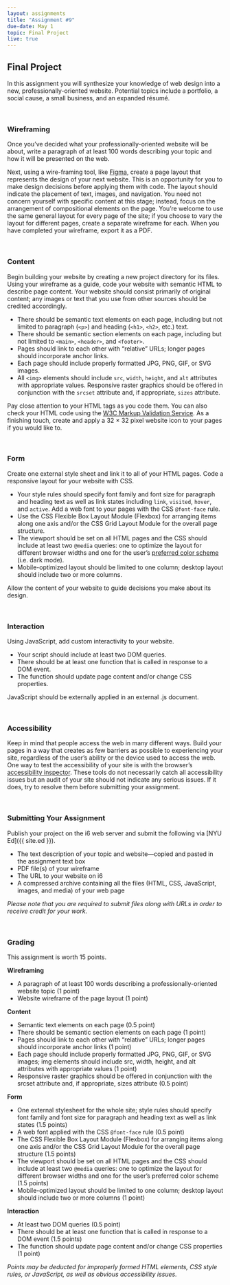 ```yaml
---
layout: assignments
title: "Assignment #9"
due-date: May 1
topic: Final Project
live: true
---
```


## Final Project
In this assignment you will synthesize your knowledge of web design into a new, professionally-oriented website. Potential topics include a portfolio, a social cause, a small business, and an expanded résumé.

<div class="section-break"><br></div>

### Wireframing
Once you’ve decided what your professionally-oriented website will be about, write a paragraph of at least 100 words describing your topic and how it will be presented on the web.

Next, using a wire-framing tool, like [Figma](https://www.figma.com/design/), create a page layout that represents the design of your next website. This is an opportunity for you to make design decisions before applying them with code. The layout should indicate the placement of text, images, and navigation. You need not concern yourself with specific content at this stage; instead, focus on the arrangement of compositional elements on the page. You’re welcome to use the same general layout for every page of the site; if you choose to vary the layout for different pages, create a separate wireframe for each. When you have completed your wireframe, export it as a PDF.

<div class="section-break"><br></div>

### Content
Begin building your website by creating a new project directory for its files. Using your wireframe as a guide, code your website with semantic HTML to describe page content. Your website should consist primarily of original content; any images or text that you use from other sources should be credited accordingly.

- There should be semantic text elements on each page, including but not limited to paragraph (`<p>`) and heading (`<h1>`, `<h2>`, etc.) text.
- There should be semantic section elements on each page, including but not limited to `<main>`, `<header>`, and `<footer>`.
- Pages should link to each other with “relative” URLs; longer pages should incorporate anchor links.
- Each page should include properly formatted JPG, PNG, GIF, or SVG images.
- All `<img>` elements should include `src`, `width`, `height`, and `alt` attributes with appropriate values.
Responsive raster graphics should be offered in conjunction with the `srcset` attribute and, if appropriate, `sizes` attribute.

Pay close attention to your HTML tags as you code them. You can also check your HTML code using the [W3C Markup Validation Service](https://validator.w3.org/). As a finishing touch, create and apply a 32 × 32 pixel website icon to your pages if you would like to.

<div class="section-break"><br></div>

### Form
Create one external style sheet and link it to all of your HTML pages. Code a responsive layout for your website with CSS.

- Your style rules should specify font family and font size for paragraph and heading text as well as link states including `link`, `visited`, `hover`, and `active`.
Add a web font to your pages with the CSS `@font-face` rule.
- Use the CSS Flexible Box Layout Module (Flexbox) for arranging items along one axis and/or the CSS Grid Layout Module for the overall page structure.
- The viewport should be set on all HTML pages and the CSS should include at least two `@media` queries: one to optimize the layout for different browser widths and one for the user’s [preferred color scheme](https://developer.mozilla.org/en-US/docs/Web/CSS/@media/prefers-color-scheme) (i.e. dark mode).
- Mobile-optimized layout should be limited to one column; desktop layout should include two or more columns.

Allow the content of your website to guide decisions you make about its design.

<div class="section-break"><br></div>

### Interaction
Using JavaScript, add custom interactivity to your website.

- Your script should include at least two DOM queries.
- There should be at least one function that is called in response to a DOM event.
- The function should update page content and/or change CSS properties.

JavaScript should be externally applied in an external .js document.

<div class="section-break"><br></div>

### Accessibility
Keep in mind that people access the web in many different ways. Build your pages in a way that creates as few barriers as possible to experiencing your site, regardless of the user’s ability or the device used to access the web. One way to test the accessibility of your site is with the browser’s [accessibility inspector](https://developer.mozilla.org/en-US/docs/Tools/Accessibility_inspector). These tools do not necessarily catch all accessibility issues but an audit of your site should not indicate any serious issues. If it does, try to resolve them before submitting your assignment.

<div class="section-break"><br></div>

### Submitting Your Assignment
Publish your project on the i6 web server and submit the following via [NYU Ed]({{ site.ed }}).

- The text description of your topic and website—copied and pasted in the assignment text box
- PDF file(s) of your wireframe
- The URL to your website on i6
- A compressed archive containing all the files (HTML, CSS, JavaScript, images, and media) of your web page

*Please note that you are required to submit files along with URLs in order to receive credit for your work.*

<div class="section-break"><br></div>

### Grading
This assignment is worth 15 points.

**Wireframing**  
- A paragraph of at least 100 words describing a professionally-oriented website topic (1 point)
- Website wireframe of the page layout (1 point)

**Content**
- Semantic text elements on each page (0.5 point)
- There should be semantic section elements on each page (1 point)
- Pages should link to each other with “relative” URLs; longer pages should incorporate anchor links (1 point)
- Each page should include properly formatted JPG, PNG, GIF, or SVG images; img elements should include src, width, height, and alt attributes with appropriate values (1 point)
- Responsive raster graphics should be offered in conjunction with the srcset attribute and, if appropriate, sizes attribute (0.5 point)

**Form**
- One external stylesheet for the whole site; style rules should specify font family and font size for paragraph and heading text as well as link states (1.5 points)
- A web font applied with the CSS `@font-face` rule (0.5 point)
- The CSS Flexible Box Layout Module (Flexbox) for arranging items along one axis and/or the CSS Grid Layout Module for the overall page structure (1.5 points)
- The viewport should be set on all HTML pages and the CSS should include at least two `@media` queries: one to optimize the layout for different browser widths and one for the user’s preferred color scheme (1.5 points)
- Mobile-optimized layout should be limited to one column; desktop layout should include two or more columns (1 point)

**Interaction**
- At least two DOM queries (0.5 point)
- There should be at least one function that is called in response to a DOM event (1.5 points)
- The function should update page content and/or change CSS properties (1 point)


*Points may be deducted for improperly formed HTML elements, CSS style rules, or JavaScript, as well as obvious accessibility issues.*